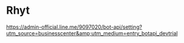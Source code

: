 # Rhyt
https://admin-official.line.me/9097020/bot-api/setting?utm_source=businesscenter&amp;utm_medium=entry_botapi_devtrial
